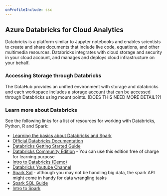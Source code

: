 ```yaml
---
onProfileInclude: ssc
---
```


## Azure Databricks for Cloud Analytics

Databricks is a platform similar to Jupyter notebooks and enables scientists to create and share documents that include live code, equations, and other multimedia resources. Databricks integrates with cloud storage and security in your cloud account, and manages and deploys cloud infrastructure on your behalf.

### Accessing Storage through Databricks

The DataHub provides an unified environment with storage and databricks and each workspace includes a storage account that can be accessed through Databricks using mount points. (DOES THIS NEED MORE DETAIL??)

### Learn more about Databricks

See the following links for a list of resources for working with Databricks, Python, R and Spark:

- [Learning the basics about Databricks and Spark](Databricks/Databricks-and-Spark-SQL-tutorials)
- [Official Databricks Documentation](https://docs.databricks.com/)
- [Databricks Getting Started Guide]( https://docs.databricks.com/getting-started/index.html)
- [Databricks Community Edition](https://databricks.com/product/faq/community-edition) - You can use this edition free of charge for learning purpose
- [Intro to Databricks (Demo)](https://www.youtube.com/watch?v=n-yt_3HvkOI&t=27s)
- [Databricks Youtube Channel](https://www.youtube.com/channel/UC3q8O3Bh2Le8Rj1-Q-_UUbA)
- [Spark Sql](https://docs.databricks.com/spark/latest/spark-sql/index.html) - although you may not be handling big data, the spark API might come in handy for data wrangling tasks 
- [Spark SQL Guide](https://spark.apache.org/docs/latest/sql-programming-guide.html)
- [Intro to Spark](https://www.kdnuggets.com/2018/10/apache-spark-introduction-beginners.html)




